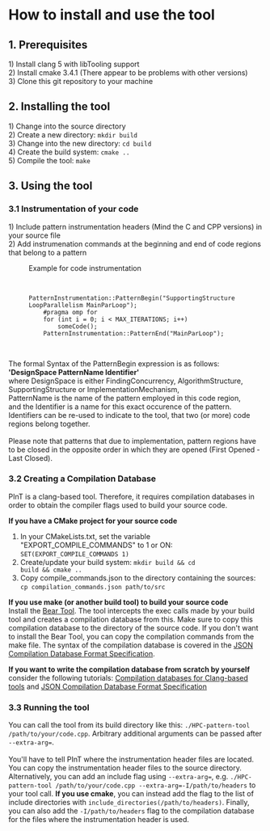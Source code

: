 <h1>How to install and use the tool</h1>
<h2>1. Prerequisites</h2>
1) Install clang 5 with libTooling support<br>
2) Install cmake 3.4.1 (There appear to be problems with other versions)<br>
3) Clone this git repository to your machine

<h2>2. Installing the tool</h2>
1) Change into the source directory<br>
2) Create a new directory: <code>mkdir build</code><br>
3) Change into the new directory: <code>cd build</code><br>
4) Create the build system: <code>cmake ..</code><br>
5) Compile the tool: <code>make</code>

<h2>3. Using the tool</h2>
<h3>3.1 Instrumentation of your code</h3>
1) Include pattern instrumentation headers (Mind the C and CPP versions) in your source file<br>
2) Add instrumenation commands at the beginning and end of code regions that belong to a pattern

<figure>
  <figcaption>Example for code instrumentation</figcaption>
  <pre>
    <code>
    PatternInstrumentation::PatternBegin("SupportingStructure LoopParallelism MainParLoop");
    #pragma omp for
    for (int i = 0; i < MAX_ITERATIONS; i++)
        someCode();
    PatternInstrumentation::PatternEnd("MainParLoop");
    </code>
  </pre>
</figure>

The formal Syntax of the PatternBegin expression is as follows:<br>
<b>'DesignSpace PatternName Identifier'</b><br>
where DesignSpace is either FindingConcurrency, AlgorithmStructure, SupportingStructure or ImplementationMechanism,<br>
PatternName is the name of the pattern employed in this code region,<br>
and the Identifier is a name for this exact occurence of the pattern.<br>
Identifiers can be re-used to indicate to the tool, that two (or more) code regions belong together.<br><br>
Please note that patterns that due to implementation, pattern regions have to be closed in the opposite order in which they are opened (First Opened - Last Closed).

<h3>3.2 Creating a Compilation Database</h3>
PInT is a clang-based tool.
Therefore, it requires compilation databases in order to obtain the compiler flags used to build your source code.<br>

<b>If you have a CMake project for your source code</b><br>
1) In your CMakeLists.txt, set the variable "EXPORT_COMPILE_COMMANDS" to 1 or ON: <code>SET(EXPORT_COMPILE_COMMANDS 1)</code><br>
2) Create/update your build system: <code>mkdir build && cd build && cmake ..</code><br>
3) Copy compile_commands.json to the directory containing the sources: <code>cp compilation_commands.json path/to/src</code><br>

<b>If you use make (or another build tool) to build your source code</b><br>
Install the <a href="https://github.com/rizsotto/Bear">Bear Tool</a>.
The tool intercepts the exec calls made by your build tool and creates a compilation database from this.
Make sure to copy this compilation database to the directory of the source code.
If you don't want to install the Bear Tool, you can copy the compilation commands from the make file.
The syntax of the compilation database is covered in the <a href="https://clang.llvm.org/docs/JSONCompilationDatabase.html">JSON Compilation Database Format Specification</a>.

<b>If you want to write the compilation database from scratch by yourself</b> consider the following tutorials: <a href="https://eli.thegreenplace.net/2014/05/21/compilation-databases-for-clang-based-tools/">Compilation databases for Clang-based tools</a> and <a href="https://clang.llvm.org/docs/JSONCompilationDatabase.html">JSON Compilation Database Format Specification</a>

<h3>3.3 Running the tool</h3>
You can call the tool from its build directory like this: <code>./HPC-pattern-tool /path/to/your/code.cpp</code>.
Arbitrary additional arguments can be passed after <code>--extra-arg=</code>.<br><br>
You'll have to tell PInT where the instrumentation header files are located.
You can copy the instrumentation header files to the source directory.
Alternatively, you can add an include flag using <code>--extra-arg=</code>, e.g. <code>./HPC-pattern-tool /path/to/your/code.cpp --extra-arg=-I/path/to/headers</code> to your tool call.
<b>If you use cmake</b>, you can instead add the flag to the list of include directories with <code>include_directories(/path/to/headers)</code>.
Finally, you can also add the <code>-I/path/to/headers</code> flag to the compilation database for the files where the instrumentation header is used.
